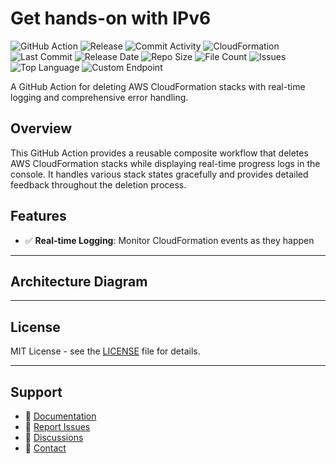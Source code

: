 # Get hands-on with IPv6

![GitHub Action](https://img.shields.io/badge/GitHub-Action-blue?logo=github)&nbsp;![Release](https://github.com/subhamay-bhattacharyya/1605-vpc-cft/actions/workflows/release.yaml/badge.svg)&nbsp;![Commit Activity](https://img.shields.io/github/commit-activity/t/subhamay-bhattacharyya/1605-vpc-cft)&nbsp;![CloudFormation](https://img.shields.io/badge/AWS-CloudFormation-orange?logo=amazonaws)&nbsp;![Last Commit](https://img.shields.io/github/last-commit/subhamay-bhattacharyya/1605-vpc-cft)&nbsp;![Release Date](https://img.shields.io/github/release-date/subhamay-bhattacharyya/1605-vpc-cft)&nbsp;![Repo Size](https://img.shields.io/github/repo-size/subhamay-bhattacharyya/1605-vpc-cft)&nbsp;![File Count](https://img.shields.io/github/directory-file-count/subhamay-bhattacharyya/1605-vpc-cft)&nbsp;![Issues](https://img.shields.io/github/issues/subhamay-bhattacharyya/1605-vpc-cft)&nbsp;![Top Language](https://img.shields.io/github/languages/top/subhamay-bhattacharyya/1605-vpc-cft)&nbsp;![Custom Endpoint](https://img.shields.io/endpoint?url=https://gist.githubusercontent.com/bsubhamay/17f6d75fd569887ba8bdebb822127bff/raw/1605-vpc-cft.json?)


A GitHub Action for deleting AWS CloudFormation stacks with real-time logging and comprehensive error handling.

## Overview

This GitHub Action provides a reusable composite workflow that deletes AWS CloudFormation stacks while displaying real-time progress logs in the console. It handles various stack states gracefully and provides detailed feedback throughout the deletion process.

## Features

- ✅ **Real-time Logging**: Monitor CloudFormation events as they happen

---

## Architecture Diagram


---

## License

MIT License - see the [LICENSE](LICENSE) file for details.

---

## Support

- 📖 [Documentation](https://github.com/subhamay-bhattacharyya/1605-vpc-cft/wiki)
- 🐛 [Report Issues](https://github.com/subhamay-bhattacharyya/1605-vpc-cft/issues)
- 💬 [Discussions](https://github.com/subhamay-bhattacharyya/1605-vpc-cft/discussions)
- 📧 [Contact](mailto:support@subhamay.aws@gmail.com)